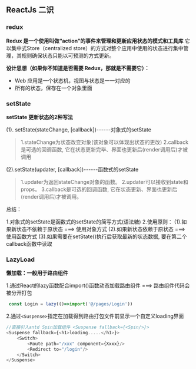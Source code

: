 ## ReactJs 二识

### redux

**Redux 是一个使用叫做“action”的事件来管理和更新应用状态的模式和工具库** 它以集中式Store（centralized store）的方式对整个应用中使用的状态进行集中管理，其规则确保状态只能以可预测的方式更新。

**设计思想（如果你不知道是否需要 Redux，那就是不需要它）：**

- Web 应用是一个状态机，视图与状态是一一对应的
- 所有的状态，保存在一个对象里面

### setState

**setState 更新状态的2种写法**

(1). setState(stateChange, [callback])------对象式的setState

> 1.stateChange为状态改变对象(该对象可以体现出状态的更改)
> 2.callback是可选的回调函数, 它在状态更新完毕、界面也更新后(render调用后)才被调用

(2).setState(updater, [callback])------函数式的setState

> 1.updater为返回stateChange对象的函数。
> 2.updater可以接收到state和props。
> 3.callback是可选的回调函数, 它在状态更新、界面也更新后(render调用后)才被调用。

总结：

1.对象式的setState是函数式的setState的简写方式(语法糖)
2.使用原则：
				(1).如果新状态不依赖于原状态 ===> 使用对象方式
				(2).如果新状态依赖于原状态 ===> 使用函数方式
				(3).如果需要在setState()执行后获取最新的状态数据, 要在第二个callback函数中读取

### LazyLoad

**懒加载：一般用于路由组件**

1.通过React的lazy函数配合import()函数动态加载路由组件 ===> 路由组件代码会被分开打包

```javascript
 const Login = lazy(()=>import('@/pages/Login'))
```

2.通过`<Suspense>`指定在加载得到路由打包文件前显示一个自定义loading界面

```javascript
//直接引入antd Spin加载组件 <Suspense fallback={<Spin/>}>
<Suspense fallback={<h1>loading.....</h1>}>
    <Switch>
        <Route path="/xxx" component={Xxxx}/>
        <Redirect to="/login"/>
    </Switch>
</Suspense>
```

